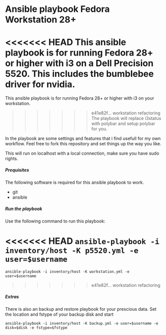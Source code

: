 # Ansible playbook Fedora Workstation 28+
<<<<<<< HEAD
This ansible playbook is for running Fedora 28+ or higher with i3 on a Dell Precision 5520.
This includes the bumblebee driver for nvidia.
=======
This ansible playbook is for running Fedora 28+ or higher with i3 on your workstation.
>>>>>>> e41e82f... workstation refactoring
The playbook will replace i3status with polybar and setup polybar for you.

In the playbook are some settings and features that i find usefull for my own workflow.
Feel free to fork this repository and set things up the way you like.

This will run on localhost with a local connection, make sure you have sudo rights.

##### Prequisites
The following software is required for this ansible playbook to work.

- git
- ansible

##### Run the playbook
Use the following command to run this playbook:

<<<<<<< HEAD
`ansible-playbook -i inventory/host -K p5520.yml -e user=$username`
=======
`ansible-playbook -i inventory/host -K workstation.yml -e user=$username`
>>>>>>> e41e82f... workstation refactoring

##### Extras
There is also an backup and restore playbook for your prescious data.
Set the location and fstype of your backup disk and start

`ansible-playbook -i inventory/host -K backup.yml -e user=$username -e disk=$disk -e fstype=$fstype`
